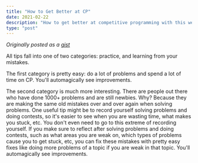 ```yaml
---
title: "How to Get Better at CP"
date: 2021-02-22
description: "How to get better at competitive programming with this weird trick! "
type: "post"
---
```



*Originally posted as a [gist](https://gist.github.com/Ta180m/0d78cd85d78c574026a21b8cf0e4b826)*


All tips fall into one of two categories: practice, and learning from your mistakes.

The first category is pretty easy: do a lot of problems and spend a lot of time on CP. You'll automagically see improvements.

The second category is much more interesting. There are people out there who have done 1000+ problems and are still newbies. Why? Because they are making the same old mistakes over and over again when solving problems. One useful tip might be to record yourself solving problems and doing contests, so it's easier to see when you are wasting time, what makes you stuck, etc. You don't even need to go to this extreme of recording yourself. If you make sure to reflect after solving problems and doing contests, such as what areas you are weak on, which types of problems cause you to get stuck, etc, you can fix these mistakes with pretty easy fixes like doing more problems of a topic if you are weak in that topic. You'll automagically see improvements.
